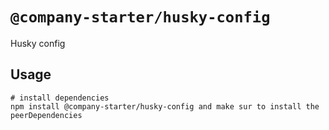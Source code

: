 # `@company-starter/husky-config`

Husky config

## Usage

```
# install dependencies
npm install @company-starter/husky-config and make sur to install the peerDependencies
```
